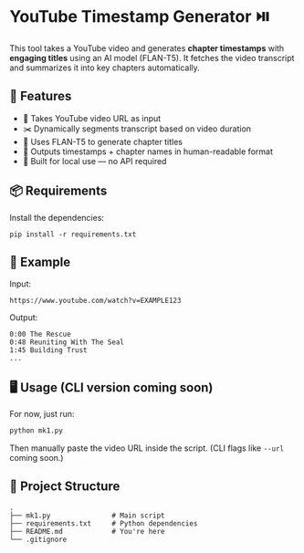 # YouTube Timestamp Generator ⏯️

This tool takes a YouTube video and generates **chapter timestamps** with **engaging titles** using an AI model (FLAN-T5). It fetches the video transcript and summarizes it into key chapters automatically.

## 🚀 Features

- 📼 Takes YouTube video URL as input
- ✂️ Dynamically segments transcript based on video duration
- 🧠 Uses FLAN-T5 to generate chapter titles
- 📜 Outputs timestamps + chapter names in human-readable format
- 🔧 Built for local use — no API required

## 📦 Requirements

Install the dependencies:

```
pip install -r requirements.txt
```

## 🧪 Example

Input:

```
https://www.youtube.com/watch?v=EXAMPLE123
```

Output:

```
0:00 The Rescue
0:48 Reuniting With The Seal
1:45 Building Trust
...
```

## 🖥️ Usage (CLI version coming soon)

For now, just run:

```bash
python mk1.py
```

Then manually paste the video URL inside the script. (CLI flags like `--url` coming soon.)

## 📁 Project Structure

```
.
├── mk1.py               # Main script
├── requirements.txt     # Python dependencies
├── README.md            # You're here
└── .gitignore
```
